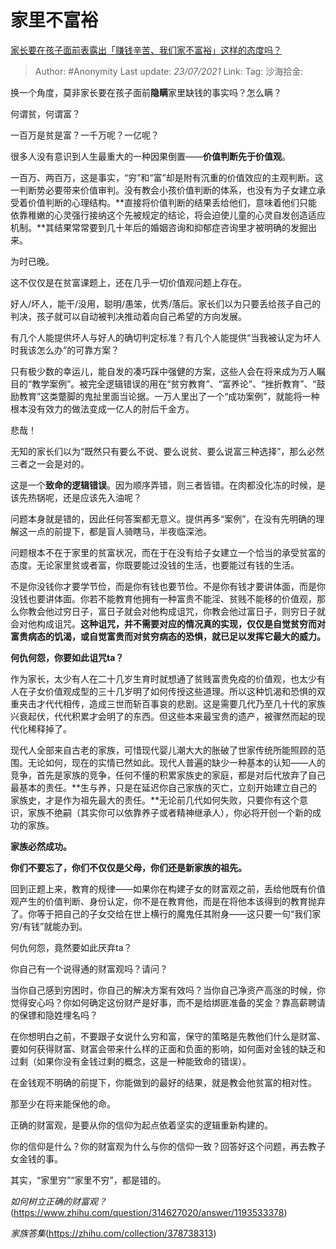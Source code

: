 # 家里不富裕
[家长要在孩子面前表露出「赚钱辛苦、我们家不富裕」这样的态度吗？](https://www.zhihu.com/question/296333267/answer/551002721)

> Author: #Anonymity
> Last update: *23/07/2021*
> Link:
> Tag:
> 沙海拾金:

换一个角度，莫非家长要在孩子面前**隐瞒**家里缺钱的事实吗？怎么瞒？

何谓贫，何谓富？

一百万是贫是富？一千万呢？一亿呢？

很多人没有意识到人生最重大的一种因果倒置——**价值判断先于价值观**。

一百万、两百万，这是事实，“穷”和“富”却是附有沉重的价值效应的主观判断。这一判断势必要带来价值审判。没有教会小孩价值判断的体系，也没有为子女建立承受着价值判断的心理结构。**直接将价值判断的结果丢给他们，意味着他们只能依靠稚嫩的心灵强行接纳这个先被规定的结论，将会迫使儿童的心灵自发创造适应机制。**其结果常常要到几十年后的婚姻咨询和抑郁症咨询里才被明确的发掘出来。

为时已晚。

这不仅仅是在贫富课题上，还在几乎一切价值观问题上存在。

好人/坏人，能干/没用，聪明/愚笨，优秀/落后。家长们以为只要丢给孩子自己的判决，孩子就可以自动被判决推动着向自己希望的方向发展。

有几个人能提供坏人与好人的确切判定标准？有几个人能提供“当我被认定为坏人时我该怎么办”的可靠方案？

只有极少数的幸运儿，能自发的凑巧踩中强健的方案，这些人会在将来成为万人瞩目的“教学案例”。被完全逻辑错误的用在“贫穷教育”、“富养论”、“挫折教育”、“鼓励教育”这类蹩脚的鬼扯里面当论据。一万人里出了一个“成功案例”，就能将一种根本没有效力的做法变成一亿人的肘后千金方。

悲哉！

无知的家长们以为“既然只有要么不说、要么说贫、要么说富三种选择”，那么必然三者之一会是对的。

这是一个**致命的逻辑错误**。因为顺序弄错，则三者皆错。在肉都没化冻的时候，是该先热锅呢，还是应该先入油呢？

问题本身就是错的，因此任何答案都无意义。提供再多“案例”，在没有先明确的理解这一点的前提下，都是盲人骑瞎马，半夜临深池。

问题根本不在于家里的贫富状况，而在于在没有给子女建立一个恰当的承受贫富的态度。无论家里贫或者富，你既要能过没钱的生活，也要能过有钱的生活。

不是你没钱你才要学节俭，而是你有钱也要节俭。不是你有钱才要讲体面，而是你没钱也要讲体面。你若不能教育他拥有一种富贵不能淫、贫贱不能移的价值观，那么你教会他过穷日子，富日子就会对他构成诅咒，你教会他过富日子，则穷日子就会对他构成诅咒。**这种诅咒，并不需要对应的情况真的实现，仅仅是自觉贫穷而对富贵病态的饥渴，或自觉富贵而对贫穷病态的恐惧，就已足以发挥它最大的威力。**

**何仇何怨，你要如此诅咒ta？**

作为家长，太少有人在二十几岁生育时就想通了贫贱富贵免疫的价值观，也太少有人在子女价值观成型的三十几岁明了如何传授这些道理。所以这种饥渴和恐惧的双重夹击才代代相传，造成三世而斩百事哀的悲剧。这是需要几代乃至几十代的家族兴衰起伏，代代积累才会明了的东西。但这些本来最宝贵的遗产，被骤然而起的现代化稀释掉了。

现代人全部来自古老的家族，可惜现代婴儿潮大大的胀破了世家传统所能照顾的范围。无论如何，现在的实情已然如此。现代人普遍的缺少一种基本的认知——人的竞争，首先是家族的竞争，任何不懂的积累家族史的家庭，都是对后代放弃了自己最基本的责任。**生与养，只是在延迟你自己家族的灭亡，立刻开始建立自己的家族史，才是作为祖先最大的责任。**无论前几代如何失败，只要你有这个意识，家族不绝嗣（其实你可以依靠养子或者精神继承人），你必将开创一个新的成功的家族。

**家族必然成功。**

**你们不要忘了，你们不仅仅是父母，你们还是新家族的祖先。**

回到正题上来，教育的规律——如果你在构建子女的财富观之前，丢给他既有价值观产生的价值判断、身份认定，你不是在教育他，而是在将他本该得到的教育抛弃了。你等于把自己的子女交给在世上横行的魔鬼任其附身——这只要一句“我们家穷/有钱”就能办到。

何仇何怨，竟然要如此厌弃ta？

你自己有一个说得通的财富观吗？请问？

当你自己感到穷困时，你自己的解决方案有效吗？当你自己净资产高涨的时候，你觉得安心吗？你如何确定这份财产是好事，而不是给绑匪准备的奖金？靠高薪聘请的保镖和隐姓埋名吗？

在你想明白之前，不要跟子女说什么穷和富，保守的策略是先教他们什么是财富、要如何获得财富、财富会带来什么样的正面和负面的影响，如何面对金钱的缺乏和过剩（如果你没有金钱过剩的概念，这是一种能致命的错误）。

在金钱观不明确的前提下，你能做到的最好的结果，就是教会他贫富的相对性。

那至少在将来能保他的命。

正确的财富观，是要从你的信仰为起点依着坚实的逻辑重新构建的。

你的信仰是什么？你的财富观为什么与你的信仰一致？回答好这个问题，再去教子女金钱的事。

其实，“家里穷”“家里不穷”，都是错的。

*如何树立正确的财富观？*(https://www.zhihu.com/question/314627020/answer/1193533378)

*家族答集*(https://zhihu.com/collection/378738313)
